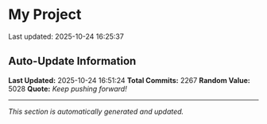 # My Project


Last updated: 2025-10-24 16:25:37


































































































































































































































































































































































































































































































































































































































































































































































































































































































































































































































































































































































































































































































































































































































































































































































































































































































































































































































































































































































































































































































































































































































































































































































































































































































































































































































































































































































## Auto-Update Information

**Last Updated:** 2025-10-24 16:51:24
**Total Commits:** 2267
**Random Value:** 5028
**Quote:** _Keep pushing forward!_

---
_This section is automatically generated and updated._